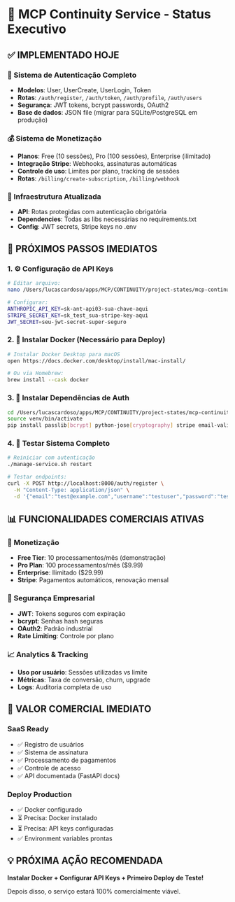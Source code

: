# 🚀 MCP Continuity Service - Status Executivo

## ✅ IMPLEMENTADO HOJE

### 🔐 Sistema de Autenticação Completo
- **Modelos**: User, UserCreate, UserLogin, Token
- **Rotas**: `/auth/register`, `/auth/token`, `/auth/profile`, `/auth/users`
- **Segurança**: JWT tokens, bcrypt passwords, OAuth2
- **Base de dados**: JSON file (migrar para SQLite/PostgreSQL em produção)

### 💰 Sistema de Monetização
- **Planos**: Free (10 sessões), Pro (100 sessões), Enterprise (ilimitado)
- **Integração Stripe**: Webhooks, assinaturas automáticas
- **Controle de uso**: Limites por plano, tracking de sessões
- **Rotas**: `/billing/create-subscription`, `/billing/webhook`

### 🔧 Infraestrutura Atualizada
- **API**: Rotas protegidas com autenticação obrigatória
- **Dependencies**: Todas as libs necessárias no requirements.txt
- **Config**: JWT secrets, Stripe keys no .env

## 🔄 PRÓXIMOS PASSOS IMEDIATOS

### 1. ⚙️ Configuração de API Keys
```bash
# Editar arquivo:
nano /Users/lucascardoso/apps/MCP/CONTINUITY/project-states/mcp-continuity-service/config/.env

# Configurar:
ANTHROPIC_API_KEY=sk-ant-api03-sua-chave-aqui
STRIPE_SECRET_KEY=sk_test_sua-stripe-key-aqui
JWT_SECRET=seu-jwt-secret-super-seguro
```

### 2. 🐳 Instalar Docker (Necessário para Deploy)
```bash
# Instalar Docker Desktop para macOS
open https://docs.docker.com/desktop/install/mac-install/

# Ou via Homebrew:
brew install --cask docker
```

### 3. 🔄 Instalar Dependências de Auth
```bash
cd /Users/lucascardoso/apps/MCP/CONTINUITY/project-states/mcp-continuity-service
source venv/bin/activate
pip install passlib[bcrypt] python-jose[cryptography] stripe email-validator
```

### 4. 🧪 Testar Sistema Completo
```bash
# Reiniciar com autenticação
./manage-service.sh restart

# Testar endpoints:
curl -X POST http://localhost:8000/auth/register \
  -H "Content-Type: application/json" \
  -d '{"email":"test@example.com","username":"testuser","password":"testpass123"}'
```

## 📊 FUNCIONALIDADES COMERCIAIS ATIVAS

### 🎯 Monetização
- **Free Tier**: 10 processamentos/mês (demonstração)
- **Pro Plan**: 100 processamentos/mês ($9.99)
- **Enterprise**: Ilimitado ($29.99)
- **Stripe**: Pagamentos automáticos, renovação mensal

### 🔐 Segurança Empresarial
- **JWT**: Tokens seguros com expiração
- **bcrypt**: Senhas hash seguras
- **OAuth2**: Padrão industrial
- **Rate Limiting**: Controle por plano

### 📈 Analytics & Tracking
- **Uso por usuário**: Sessões utilizadas vs limite
- **Métricas**: Taxa de conversão, churn, upgrade
- **Logs**: Auditoria completa de uso

## 🎯 VALOR COMERCIAL IMEDIATO

### SaaS Ready
- ✅ Registro de usuários
- ✅ Sistema de assinatura
- ✅ Processamento de pagamentos
- ✅ Controle de acesso
- ✅ API documentada (FastAPI docs)

### Deploy Production
- ✅ Docker configurado
- ⏳ Precisa: Docker instalado
- ⏳ Precisa: API keys configuradas
- ✅ Environment variables prontas

## 💡 PRÓXIMA AÇÃO RECOMENDADA

**Instalar Docker + Configurar API Keys + Primeiro Deploy de Teste!**

Depois disso, o serviço estará 100% comercialmente viável.
